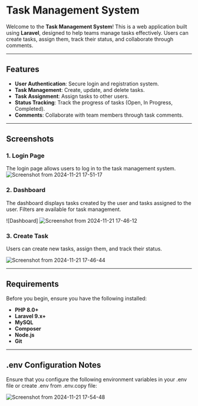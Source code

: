 # Task Management System

Welcome to the **Task Management System**! This is a web application built using **Laravel**, designed to help teams manage tasks effectively. Users can create tasks, assign them, track their status, and collaborate through comments.

---

## Features

- **User Authentication**: Secure login and registration system.
- **Task Management**: Create, update, and delete tasks.
- **Task Assignment**: Assign tasks to other users.
- **Status Tracking**: Track the progress of tasks (Open, In Progress, Completed).
- **Comments**: Collaborate with team members through task comments.

---

## Screenshots

### 1. **Login Page**
The login page allows users to log in to the task management system.
![Screenshot from 2024-11-21 17-51-17](https://github.com/user-attachments/assets/a147c8e3-b5e2-4460-8353-5f6e2ab02b24)



### 2. **Dashboard**
The dashboard displays tasks created by the user and tasks assigned to the user. Filters are available for task management.


![Dashboard]
![Screenshot from 2024-11-21 17-46-12](https://github.com/user-attachments/assets/da9090fc-9aee-481b-821d-3923da5f8b45)



### 3. **Create Task**
Users can create new tasks, assign them, and track their status.

![Screenshot from 2024-11-21 17-46-44](https://github.com/user-attachments/assets/bfb5a0a0-fc4c-43f9-ba63-a6f0498489d7)

---

## Requirements

Before you begin, ensure you have the following installed:

- **PHP 8.0+**
- **Laravel 9.x+**
- **MySQL**
- **Composer**
- **Node.js**
- **Git**

---


## .env Configuration Notes
Ensure that you configure the following environment variables in your .env file or create .env from .env.copy file:

![Screenshot from 2024-11-21 17-54-48](https://github.com/user-attachments/assets/9249ab06-2434-4b16-8798-3cfbc3b29960)

